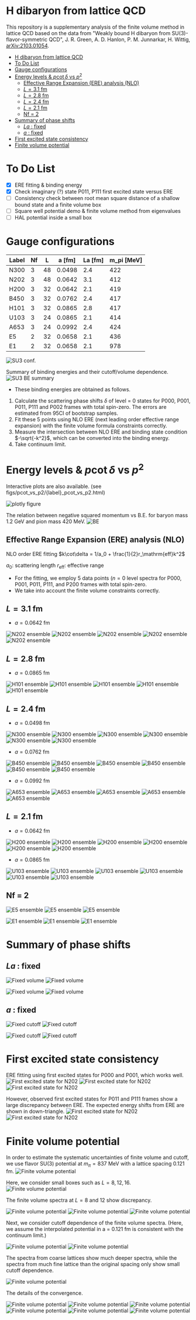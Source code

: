 # H dibaryon from lattice QCD

This repository is a supplementary analysis of the finite volume method in lattice QCD
based on the data from "Weakly bound H dibaryon from SU(3)-flavor-symmetric QCD", 
J. R. Green, A. D. Hanlon, P. M. Junnarkar, H. Wittig,  [arXiv:2103.01054](https://arxiv.org/abs/2103.01054).

- [H dibaryon from lattice QCD](#h-dibaryon-from-lattice-qcd)
- [To Do List](#to-do-list)
- [Gauge configurations](#gauge-configurations)
- [Energy levels & $p\cot\delta$ vs $p^2$](#energy-levels--pcotdelta-vs-p2)
  - [Effective Range Expansion (ERE) analysis (NLO)](#effective-range-expansion-ere-analysis-nlo)
  - [$L = 3.1$ fm](#l--31-fm)
  - [$L = 2.8$ fm](#l--28-fm)
  - [$L = 2.4$ fm](#l--24-fm)
  - [$L = 2.1$ fm](#l--21-fm)
  - [Nf = 2](#nf--2)
- [Summary of phase shifts](#summary-of-phase-shifts)
  - [$La$ : fixed](#la--fixed)
  - [$a$ : fixed](#a--fixed)
- [First excited state consistency](#first-excited-state-consistency)
- [Finite volume potential](#finite-volume-potential)

# To Do List
- [X] ERE fitting & binding energy
- [X] Check imaginary (?) state P011, P111 first excited state versus ERE
- [ ] Consistency check between root mean square distance of a shallow bound state and a finite volume box
- [ ] Square well potential demo & finite volume method from eigenvalues
- [ ] HAL potential inside a small box

# Gauge configurations

|Label | Nf | L | a [fm] | La [fm] |  m_pi [MeV] |
|------|----|---|--------|---------|-------------|
| N300 | 3  | 48| 0.0498 | 2.4     | 422         |
| N202 | 3  | 48| 0.0642 | 3.1     | 412         |
| H200 | 3  | 32| 0.0642 | 2.1     | 419         |
| B450 | 3  | 32| 0.0762 | 2.4     | 417         |
| H101 | 3  | 32| 0.0865 | 2.8     | 417         |
| U103 | 3  | 24| 0.0865 | 2.1     | 414         |
| A653 | 3  | 24| 0.0992 | 2.4     | 424         |
| E5   | 2  | 32| 0.0658 | 2.1     | 436         |
| E1   | 2  | 32| 0.0658 | 2.1     | 978         |

![SU3 conf.](figs/SU3_ensembles.png)

Summary of binding energies and their cutoff/volume dependence.
![SU3 BE summary](figs/BE_summary_Nf3.png)

* These binding energies are obtained as follows.

1. Calculate the scattering phase shifts $\delta$ of level = 0 states for P000, P001, P011, P111 and P002 frames with total spin-zero. The errors are estimated from 95CI of bootstrap samples.
2. Fit these 5 points using NLO ERE (next leading order effective range expansion) with the finite volume formula constraints correctly.
3. Measure the intersection between NLO ERE and binding state condition $-\sqrt{-k^2}$, which can be converted into the binding energy.
4. Take continuum limit.

# Energy levels & $p\cot\delta$ vs $p^2$

Interactive plots are also available.
(see figs/pcot_vs_p2/{label}_pcot_vs_p2.html)

![plotly figure](figs/pcot_vs_p2/plotly_pcot_vs_p2_sample.png)

The relation between negative squared momentum vs B.E.
for baryon mass 1.2 GeV and pion mass 420 MeV.
![BE](figs/BE_vs_p_square.png)

## Effective Range Expansion (ERE) analysis (NLO)

NLO order ERE fitting
$k\cot\delta = 1/a_0 + \frac{1}{2}r_\mathrm{eff}k^2$

$a_0$: scattering length
$r_\mathrm{eff}$: effective range

* For the fitting, we employ 5 data points ($n = 0$ level spectra for P000, P001, P011, P111, and P200 frames with total spin-zero.
* We take into account the finite volume constraints correctly.

## $L = 3.1$ fm
* $a = 0.0642$ fm

![N202 ensemble](figs/energy_levels/N202_spin_zero.png)
![N202 ensemble](figs/pcot_vs_p2/N202_pcot_vs_p2.png)
![N202 ensemble](figs/pcot_vs_p2/N202_pcot_vs_p2_neg.png)
![N202 ensemble](figs/ERE/N202_ERE_parameter.png)
![N202 ensemble](figs/ERE/N202_pcot_vs_p2_ERE_fit.png)

## $L = 2.8$ fm
* $a = 0.0865$ fm

![H101 ensemble](figs/energy_levels/H101_spin_zero.png)
![H101 ensemble](figs/pcot_vs_p2/H101_pcot_vs_p2.png)
![H101 ensemble](figs/pcot_vs_p2/H101_pcot_vs_p2_neg.png)
![H101 ensemble](figs/ERE/H101_ERE_parameter.png)
![H101 ensemble](figs/ERE/H101_pcot_vs_p2_ERE_fit.png)

## $L = 2.4$ fm
* $a = 0.0498$ fm

![N300 ensemble](figs/energy_levels/N300_spin_zero.png)
![N300 ensemble](figs/pcot_vs_p2/N300_pcot_vs_p2.png)
![N300 ensemble](figs/pcot_vs_p2/N300_pcot_vs_p2_neg.png)
![N300 ensemble](figs/ERE/N300_ERE_parameter.png)
![N300 ensemble](figs/ERE/N300_pcot_vs_p2_ERE_fit.png)
![N300 ensemble](figs/ERE/N300_pcot_vs_p2_ERE_fit_neg.png)

* $a = 0.0762$ fm

![B450 ensemble](figs/energy_levels/B450_spin_zero.png)
![B450 ensemble](figs/pcot_vs_p2/B450_pcot_vs_p2.png)
![B450 ensemble](figs/pcot_vs_p2/B450_pcot_vs_p2_neg.png)
![B450 ensemble](figs/ERE/B450_ERE_parameter.png)
![B450 ensemble](figs/ERE/B450_pcot_vs_p2_ERE_fit.png)
![B450 ensemble](figs/ERE/B450_pcot_vs_p2_ERE_fit_neg.png)

* $a = 0.0992$ fm

![A653 ensemble](figs/energy_levels/A653_spin_zero.png)
![A653 ensemble](figs/pcot_vs_p2/A653_pcot_vs_p2.png)
![A653 ensemble](figs/pcot_vs_p2/A653_pcot_vs_p2_neg.png)
![A653 ensemble](figs/ERE/A653_ERE_parameter.png)
![A653 ensemble](figs/ERE/A653_pcot_vs_p2_ERE_fit.png)

## $L = 2.1$ fm
* $a = 0.0642$ fm

![H200 ensemble](figs/energy_levels/H200_spin_zero.png)
![H200 ensemble](figs/pcot_vs_p2/H200_pcot_vs_p2.png)
![H200 ensemble](figs/pcot_vs_p2/H200_pcot_vs_p2_neg.png)
![H200 ensemble](figs/ERE/H200_ERE_parameter.png)
![H200 ensemble](figs/ERE/H200_pcot_vs_p2_ERE_fit.png)
![H200 ensemble](figs/ERE/H200_pcot_vs_p2_ERE_fit_neg.png)

* $a = 0.0865$ fm

![U103 ensemble](figs/energy_levels/U103_spin_zero.png)
![U103 ensemble](figs/pcot_vs_p2/U103_pcot_vs_p2.png)
![U103 ensemble](figs/pcot_vs_p2/U103_pcot_vs_p2_neg.png)
![U103 ensemble](figs/ERE/U103_ERE_parameter.png)
![U103 ensemble](figs/ERE/U103_pcot_vs_p2_ERE_fit.png)
![U103 ensemble](figs/ERE/U103_pcot_vs_p2_ERE_fit_neg.png)

## Nf = 2

![E5 ensemble](figs/energy_levels/E5_spin_zero.png)
![E5 ensemble](figs/pcot_vs_p2/E5_pcot_vs_p2.png)
![E5 ensemble](figs/pcot_vs_p2/E5_pcot_vs_p2_neg.png)

![E1 ensemble](figs/energy_levels/E1_spin_zero.png)
![E1 ensemble](figs/pcot_vs_p2/E1_pcot_vs_p2.png)
![E1 ensemble](figs/pcot_vs_p2/E1_pcot_vs_p2_neg.png)


# Summary of phase shifts

## $La$ : fixed
![Fixed volume](figs/pcot_vs_p2/pcot_vs_p2_La_2_2fm.png)
![Fixed volume](figs/pcot_vs_p2/pcot_vs_p2_La_2_2fm_neg.png)

![Fixed volume](figs/pcot_vs_p2/pcot_vs_p2_La_2_4fm.png)
![Fixed volume](figs/pcot_vs_p2/pcot_vs_p2_La_2_4fm_neg.png)

## $a$ : fixed
![Fixed cutoff](figs/pcot_vs_p2/pcot_vs_p2_lat_spacing_00642fm.png)
![Fixed cutoff](figs/pcot_vs_p2/pcot_vs_p2_lat_spacing_00642fm_neg.png)

![Fixed cutoff](figs/pcot_vs_p2/pcot_vs_p2_lat_spacing_00865fm.png)
![Fixed cutoff](figs/pcot_vs_p2/pcot_vs_p2_lat_spacing_00865fm_neg.png)


# First excited state consistency

ERE fitting using first excited states for P000 and P001, which works well.
![First excited state for N202](figs/first_excited_state/N202_p2_vs_pcot_with_ERE.png)
![First excited state for N202](figs/first_excited_state/N202_p2_vs_pcot_with_ERE_neg.png)
![First excited state for N202](figs/first_excited_state/N202_ERE_param_with_P000_1_P001_1.png)

However, observed first excited states for P011 and P111 frames 
show a large discrepancy between ERE. 
The expected energy shifts from ERE are shown in down-triangle.
![First excited state for N202](figs/first_excited_state/N202_p2_vs_pcot_with_ERE_plus_excited_state_intersection.png)
![First excited state for N202](figs/first_excited_state/N202_P011_plus_P111_1st_excited_state_spectra.png)


# Finite volume potential

In order to estimate the systematic uncertainties of finite volume and cutoff,  
we use flavor SU(3) potential at $m_\pi = 837$ MeV with a lattice spacing 0.121 fm.
![Finite volume potential](figs/hal_pot_finite_volume/su3_mpi837MeV_1rep_pot.png)

Here, we consider small boxes such as $L = 8, 12, 16$.
![Finite volume potential](figs/hal_pot_finite_volume/finite_volume_potential.png)

The finite volume spectra at $L = 8$ and 12 show discrepancy.

![Finite volume potential](figs/hal_pot_finite_volume/su3_mpi837MeV_kcot_vs_k2_L_dep.png)
![Finite volume potential](figs/hal_pot_finite_volume/su3_mpi837MeV_kcot_vs_k2_L_dep_L12_level_1.png)
![Finite volume potential](figs/hal_pot_finite_volume/su3_mpi837MeV_kcot_vs_k2_L_dep_neg.png)


Next, we consider cutoff dependence of the finite volume spectra.
(Here, we assume the interpolated potential in a = 0.121 fm is consistent with the continuum limit.)

![Finite volume potential](figs/hal_pot_finite_volume/mockup_potentials_in_various_lattice_spacing.png)
![Finite volume potential](figs/hal_pot_finite_volume/mockup_potentials_r2_in_various_lattice_spacing.png)

The spectra from coarse lattices show much deeper spectra, 
while the spectra from much fine lattice than the original spacing
only show small cutoff dependence.

![Finite volume potential](figs/hal_pot_finite_volume/kcot_vs_k2_lattice_spacing_dependence.png)


The details of the convergence.

![Finite volume potential](figs/hal_pot_finite_volume/k2mpi2_cut_off_dependence_orig_L24_level_0.png)
![Finite volume potential](figs/hal_pot_finite_volume/k2mpi2_cut_off_dependence_orig_L24_level_1.png)
![Finite volume potential](figs/hal_pot_finite_volume/k2mpi2_cut_off_dependence_orig_L36_level_0.png)
![Finite volume potential](figs/hal_pot_finite_volume/k2mpi2_cut_off_dependence_orig_L36_level_1.png)
![Finite volume potential](figs/hal_pot_finite_volume/k2mpi2_cut_off_dependence_orig_L48_level_0.png)
![Finite volume potential](figs/hal_pot_finite_volume/k2mpi2_cut_off_dependence_orig_L48_level_1.png)

